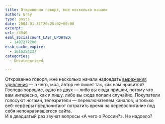```yaml
---
title: Откровенно говоря, мне несколько начали
author: Gray
type: posts
date: 2004-01-31T20:25:02+00:00
excerpt:
url: /4546
esml_socialcount_LAST_UPDATED:
  - 1497277208
essb_cache_expire:
  - 1616254237
categories:
  - Uncategorized

---
```








Откровенно говоря, мне несколько начали надоедать <a href="http://www.searchengines.ru/cgi-bin/blog/mt-comments.cgi?entry_id=2807" target="_blank">выражения удивления</a> &#8212; а чего, мол, автор не пишет так, как нам нравится? Господа хорошие, одно из двух &#8212; либо вы сюда пришли, потому что вам интересно, как я пишу, либо вы сюда попали случайно. Покупатели голосуют ногами, телезрители &#8212; переключателем каналов, и только веб-серферы предпочитают потратить время на перевоспитание под себя непонравившегося сайта.  
И в двадцатый раз звучат вопросы &#171;А чего о России?&#187;. Не надоело?